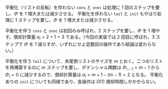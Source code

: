 平衡化（リストの反転）を伴わない `cons` と `snoc` は処理に 1 回のステップを要し、$\Phi$ を 1 増大または減少させる。
平衡化を伴わない `tail` と `init` もやはり処理に 1 ステップを要し、$\Phi$ を 1 増大または減少させる。

平衡化を伴う `cons` と `snoc` は初回のみ呼ばれ、2 ステップを要し、$\Phi$ を 1 増やす。償却計算量 $a_i=2+1=3$ である。（今回の実装では 2 回目に呼ばれ、3 ステップで $\Phi$ を 1 減らすが、いずれにせよ定数回の操作であり結論は変わらない。）

平衡化を伴う `tail` について、末尾側リストのサイズを $m$ とおく。二つのリストを再構築するのに $m$ ステップを要し、ポテンシャル関数は $\Phi_{i-1}=m-1$ から $\Phi_i=0$ に減少するので、償却計算量は $a_i=m+1-(m-1)=2$ となる。
平衡化ありの `init` についても同様であり、各操作は $O(1)$ 償却時間しかかからない。
